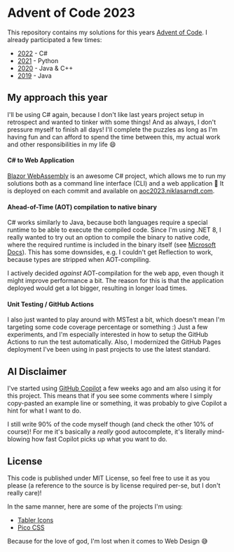 # Advent of Code 2023

This repository contains my solutions for this years [Advent of Code](https://adventofcode.com/2023). I already participated a few times:

- [2022](https://github.com/niklas2810/aoc-2022) - C#
- [2021](https://github.com/niklas2810/aoc-2021) - Python
- [2020](https://github.com/niklas2810/aoc-2020) - Java & C++
- [2019](https://github.com/niklas2810/aoc-2019) - Java

## My approach this year

I'll be using C# again, because I don't like last years project setup in retrospect and wanted to tinker with some things! And as always, I don't pressure myself to finish all days! I'll complete the puzzles as long 
as I'm having fun and can afford to spend the time between this, my actual work and other responsibilities in my life 😄

#### C# to Web Application

[Blazor WebAssembly](https://learn.microsoft.com/en-us/aspnet/core/blazor/hosting-models?view=aspnetcore-8.0#blazor-webassembly) is an awesome C# project, 
which allows me to run my solutions both as a command line interface (CLI) and a web application 🥳 It is deployed on each commit and available on [aoc2023.niklasarndt.com](https://aoc2023.niklasarndt.com).

#### Ahead-of-Time (AOT) compilation to native binary

C# works similarly to Java, because both languages require a special runtime to be able to execute the compiled code. Since I'm using .NET 8, I really wanted to try out an option to compile the binary to native code, 
where the required runtime is included in the binary itself (see [Microsoft Docs](https://learn.microsoft.com/en-us/dotnet/core/deploying/native-aot/?tabs=net8plus%2Cwindows)). This has some downsides, e.g. I couldn't
get Reflection to work, because types are stripped when AOT-compiling.

I actively decided _against_ AOT-compilation for the web app, even though it might improve performance a bit. The reason for this is that the application deployed would get a lot bigger, resulting in longer load times. 

#### Unit Testing / GitHub Actions

I also just wanted to play around with MSTest a bit, which doesn't mean I'm targeting some code coverage percentage or something :) Just a few experiments, and I'm especially interested in how to setup the GitHub Actions to run the test automatically. 
Also, I modernized the GitHub Pages deployment I've been using in past projects to use the latest standard.

## AI Disclaimer

I've started using [GitHub Copilot](https://github.com/features/copilot) a few weeks ago and am also using it for this project. 
This means that if you see some comments where I simply copy-pasted an example line or something, it was probably to give Copilot a hint for what I want to do.

I still write 90% of the code myself though (and check the other 10% of course)! For me it's basically a _really_ good autocomplete, it's literally mind-blowing how fast Copilot picks up what you want to do. 

## License

This code is published under MIT License, so feel free to use it as you please (a reference to the source is by license required per-se, but I don't really care)! 

In the same manner, here are some of the projects I'm using:

- [Tabler Icons](https://github.com/tabler/tabler-icons)
- [Pico CSS](https://github.com/picocss/pico)

Because for the love of god, I'm lost when it comes to Web Design 😅
